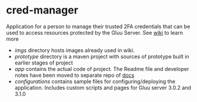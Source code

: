 # cred-manager
Application for a person to manage their trusted 2FA credentials that can be used to access resources protected by the Gluu Server. See [wiki](https://github.com/GluuFederation/cred-manager/wiki/Cred-Manager-Project-Doc) to learn more

* *imgs* directory hosts images already used in wiki.
* *prototype* directory is a maven project with sources of prototype built in earlier stages of project
* *app* contains the actual code of project. The Readme file and developer notes have been moved to separate repo of [docs](https://github.com/GluuFederation/docs-credmanager-prod/tree/1.0.0-beta-1)
* *configurations* contains sample files for configuring/deploying the application. Includes custom scripts and pages for Gluu server 3.0.2 and 3.1.0
